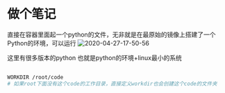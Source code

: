 
# 做个笔记
直接在容器里面起一个python的文件，无非就是在最原始的镜像上搭建了一个Python的环境，可以运行
![2020-04-27-17-50-56](http://img.noback.top/2020-04-27-17-50-56.png)

这里有很多版本的python 也就是python的环境+linux最小的系统

## 
```bash
WORKDIR /root/code
# 如果root下面没有这个code的工作目录，直接定义workdir也会创建这个code的文件夹
```
